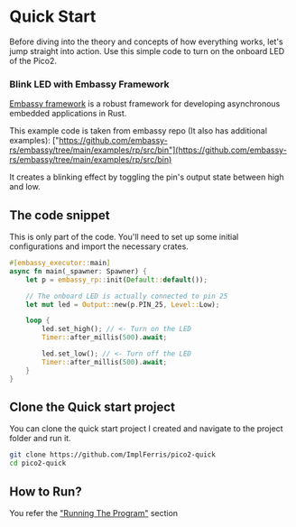 # Quick Start

Before diving into the theory and concepts of how everything works, let's jump straight into action. Use this simple code to turn on the onboard LED of the Pico2.

### Blink LED with Embassy Framework
[Embassy framework](https://github.com/embassy-rs/embassy) is a robust framework for developing asynchronous embedded applications in Rust.

This example code is taken from embassy repo (It also has additional examples): ["https://github.com/embassy-rs/embassy/tree/main/examples/rp/src/bin"](https://github.com/embassy-rs/embassy/tree/main/examples/rp/src/bin)

It creates a blinking effect by toggling the pin's output state between high and low.

## The code snippet
This is only part of the code. You'll need to set up some initial configurations and import the necessary crates.
```rust
#[embassy_executor::main]
async fn main(_spawner: Spawner) {
    let p = embassy_rp::init(Default::default());

    // The onboard LED is actually connected to pin 25
    let mut led = Output::new(p.PIN_25, Level::Low);

    loop {
        led.set_high(); // <- Turn on the LED
        Timer::after_millis(500).await;

        led.set_low(); // <- Turn off the LED
        Timer::after_millis(500).await;
    }
}
```

## Clone the Quick start project
You can clone the quick start project I created and navigate to the project folder and run it.

```sh
git clone https://github.com/ImplFerris/pico2-quick
cd pico2-quick
```

## How to Run?

You refer the ["Running The Program"](../running.md) section
